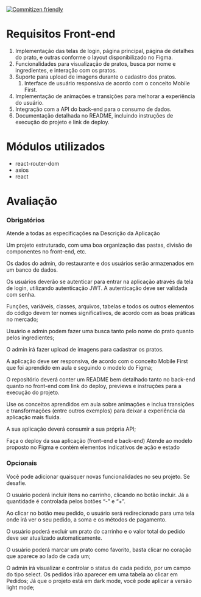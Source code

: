 [![Commitizen friendly](https://img.shields.io/badge/commitizen-friendly-brightgreen.svg)](http://commitizen.github.io/cz-cli/)

# Requisitos Front-end
1. Implementação das telas de login, página principal, página de detalhes do prato, e outras conforme o layout disponibilizado no Figma.
2. Funcionalidades para visualização de pratos, busca por nome e ingredientes, e interação com os pratos.
3. Suporte para upload de imagens durante o cadastro dos pratos.
    1. Interface de usuário responsiva de acordo com o conceito Mobile First.
4. Implementação de animações e transições para melhorar a experiência do usuário.
5. Integração com a API do back-end para o consumo de dados.
6. Documentação detalhada no README, incluindo instruções de execução do projeto e link de deploy.

# Módulos utilizados
- react-router-dom
- axios
- react

# Avaliação
### Obrigatórios

Atende a todas as especificações na Descrição da Aplicação

Um projeto estruturado, com uma boa organização das pastas, divisão de componentes no front-end, etc.

Os dados do admin, do restaurante e dos usuários serão armazenados em um banco de dados.

Os usuários deverão se autenticar para entrar na aplicação através da tela de login, utilizando autenticação JWT. A autenticação deve ser validada com senha.

Funções, variáveis, classes, arquivos, tabelas e todos os outros elementos do código devem ter nomes significativos, de acordo com as boas práticas no mercado;

Usuário e admin podem fazer uma busca tanto pelo nome do prato quanto pelos ingredientes;

O admin irá fazer upload de imagens para cadastrar os pratos.

A aplicação deve ser responsiva, de acordo com o conceito Mobile First que foi aprendido em aula e seguindo o modelo do Figma;

O repositório deverá conter um README bem detalhado tanto no back-end quanto no front-end com link do deploy, previews e instruções para a execução do projeto.

Use os conceitos aprendidos em aula sobre animações e inclua transições e transformações (entre outros exemplos) para deixar a experiência da aplicação mais fluida.

A sua aplicação deverá consumir a sua própria API;

Faça o deploy da sua aplicação (front-end e back-end)
Atende ao modelo proposto no Figma e contém elementos indicativos de ação e estado

### Opcionais

Você pode adicionar quaisquer novas funcionalidades no seu projeto. Se desafie.

O usuário poderá incluir itens no carrinho, clicando no botão incluir. Já a quantidade é controlada pelos botões “-” e “+”.

Ao clicar no botão meu pedido, o usuário será redirecionado para uma tela onde irá ver o seu pedido, a soma e os métodos de pagamento.

O usuário poderá excluir um prato do carrinho e o valor total do pedido deve ser atualizado automaticamente.

O usuário poderá marcar um prato como favorito, basta clicar no coração que aparece ao lado de cada um;

O admin irá visualizar e controlar o status de cada pedido, por um campo do tipo select. Os pedidos irão aparecer em uma tabela ao clicar em Pedidos;
Já que o projeto está em dark mode, você pode aplicar a versão light mode;